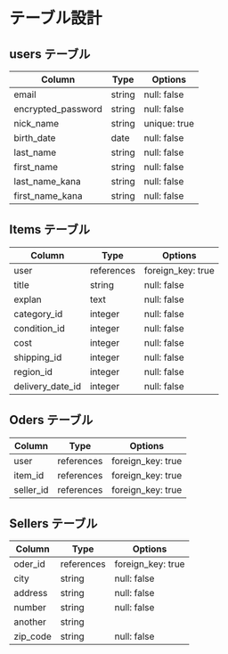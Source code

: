 # テーブル設計

## users テーブル

| Column             | Type   | Options      |
| ------------------ | ------ | ------------ |
| email              | string | null: false  |
| encrypted_password | string | null: false  |
| nick_name          | string | unique: true |
| birth_date         | date   | null: false  |
| last_name          | string | null: false  |
| first_name         | string | null: false  |
| last_name_kana     | string | null: false  |
| first_name_kana    | string | null: false  |

## Items テーブル

| Column             | Type       | Options            |
| ------------------ | ---------- | ------------------ |
| user               | references | foreign_key: true  |
| title              | string     | null: false        | 
| explan             | text       | null: false        | 
| category_id        | integer    | null: false        |
| condition_id       | integer    | null: false        |
| cost               | integer    | null: false        |
| shipping_id        | integer    | null: false        |
| region_id          | integer    | null: false        |
| delivery_date_id   | integer    | null: false        |

## Oders テーブル

| Column             | Type       | Options            |
| ------------------ | ---------- | ------------------ |
|user                | references | foreign_key: true  | 
|item_id             | references | foreign_key: true  | 
|seller_id           | references | foreign_key: true  |


## Sellers テーブル
| Column             | Type       | Options            |
| ------------------ | ---------- | ------------------ |
|oder_id             | references | foreign_key: true  |
|city                | string     | null: false        |
|address             | string     | null: false        |
|number              | string     | null: false        |
|another             | string     |                    |
|zip_code            | string     | null: false        |